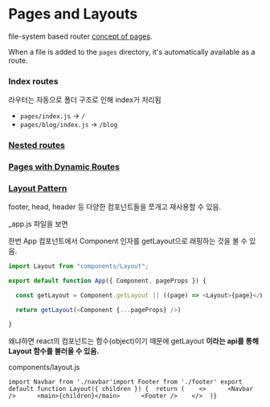 # Pages and Layouts

file-system based router [concept of pages](https://nextjs.org/docs/pages/building-your-application/routing/pages-and-layouts).

When a file is added to the `pages` directory, it's automatically available as a route.



### Index routes <a href="#index-routes" id="index-routes"></a>

라우터는 자동으로 폴더 구조로 인해 index거 처리됨

* `pages/index.js` → `/`
* `pages/blog/index.js` → `/blog`



### [Nested routes](https://nextjs.org/docs/pages/building-your-application/routing/pages-and-layouts#nested-routes) <a href="#nested-routes" id="nested-routes"></a>

### [Pages with Dynamic Routes](https://nextjs.org/docs/pages/building-your-application/routing/pages-and-layouts#pages-with-dynamic-routes) <a href="#pages-with-dynamic-routes" id="pages-with-dynamic-routes"></a>

### [Layout Pattern](https://nextjs.org/docs/pages/building-your-application/routing/pages-and-layouts#layout-pattern) <a href="#layout-pattern" id="layout-pattern"></a>

footer, head, header 등 다양한 컴포넌트들을 쪼개고 재사용할 수 있음.

\_app.js 파일을 보면&#x20;

한번 App 컴포넌트에서 Component 인자를 getLayout으로 래핑하는 것을 볼 수 있음.

```javascript
import Layout from "components/Layout";

export default function App({ Component, pageProps }) {

  const getLayout = Component.getLayout || ((page) => <Layout>{page}</Layout>);

  return getLayout(<Component {...pageProps} />)

}
```



왜냐하면 react의 컴포넌트는 함수(object)이기 때문에 getLayout **이라는 api를 통해 Layout 함수를 불러올 수 있음.**

components/layout.js

```
import Navbar from './navbar'import Footer from './footer' export default function Layout({ children }) {  return (    <>      <Navbar />      <main>{children}</main>      <Footer />    </>  )}
```
